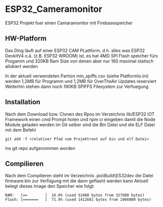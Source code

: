 # ESP32_Cameramonitor
ESP32 Projekt fuer einen Camaramonitor mit Firebasespeicher

## HW-Platform
Das Ding läuft auf einer ESP32 CAM  PLattform, d.h. alles was ESP32 DevkitV4 o.ä. (z.B. ESP32 WROOM)
ist, es hat 4MD SPI Flash speicher fürs Progamm und 320KB Ram Size von denen aber nur 160 maximal statisch allokiert werden

In der aktuell verwendeten Partion min_spiffs.csv (siehe PlatformIo.ini) werden 1,2MB für Programm und 1,2MB für OverTheAir Updates reserviert
Weiterhin stehen dann noch 190KB SPIFFS Filesystem zur Verfuegung

## Installation
Nach dem Download bzw. Clonen des Rpos im Verzeichnis lib/ESP32 IOT Framework
einen cmd Prompt holen und npm ci eingeben damit die Node Module geladen werden
im Git selber sind die Bin Datei und die ELF Datei mit dem Befehl
```
git add -f <relativer Pfad vom Projektroot auf bin und elf Datei>

```
ins git repo aufgenommen worden

## Compilieren
Nach dem Compilieren steht im Verzeichnis .pio\Build\ES32dev die Datei firmware.bin 
zur Verfügung mit die dann geflasht werden kann
Aktuell belegt dieses Image den Speicher wie folgt:
```
RAM:   [==        ]  16.0% (used 52480 bytes from 327680 bytes)
Flash: [=======   ]  71.9% (used 1412681 bytes from 1966080 bytes)